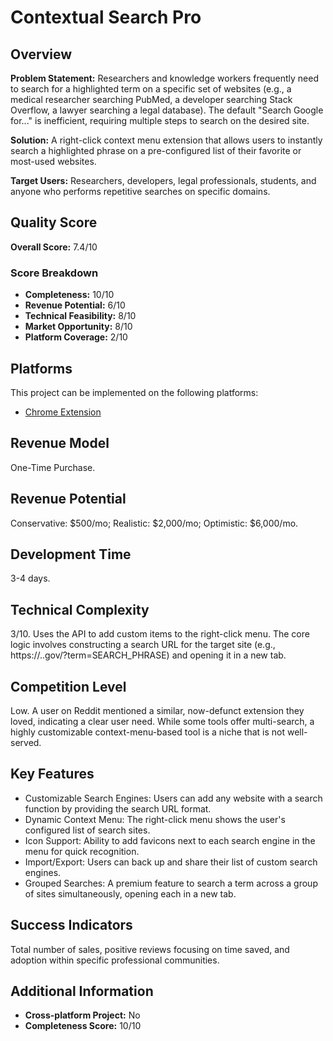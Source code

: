 # Contextual Search Pro

## Overview
**Problem Statement:** Researchers and knowledge workers frequently need to search for a highlighted term on a specific set of websites (e.g., a medical researcher searching PubMed, a developer searching Stack Overflow, a lawyer searching a legal database). The default "Search Google for..." is inefficient, requiring multiple steps to search on the desired site.

**Solution:** A right-click context menu extension that allows users to instantly search a highlighted phrase on a pre-configured list of their favorite or most-used websites.

**Target Users:** Researchers, developers, legal professionals, students, and anyone who performs repetitive searches on specific domains.

## Quality Score
**Overall Score:** 7.4/10

### Score Breakdown
- **Completeness:** 10/10
- **Revenue Potential:** 6/10
- **Technical Feasibility:** 8/10
- **Market Opportunity:** 8/10
- **Platform Coverage:** 2/10

## Platforms
This project can be implemented on the following platforms:
- [Chrome Extension](./platforms/chrome-extension/)

## Revenue Model
One-Time Purchase.

## Revenue Potential
Conservative: $500/mo; Realistic: $2,000/mo; Optimistic: $6,000/mo.

## Development Time
3-4 days.

## Technical Complexity
3/10. Uses the API to add custom items to the right-click menu. The core logic involves constructing a search URL for the target site (e.g., https://..gov/?term=SEARCH_PHRASE) and opening it in a new tab.

## Competition Level
Low. A user on Reddit mentioned a similar, now-defunct extension they loved, indicating a clear user need. While some tools offer multi-search, a highly customizable context-menu-based tool is a niche that is not well-served.

## Key Features
- Customizable Search Engines: Users can add any website with a search function by providing the search URL format.
- Dynamic Context Menu: The right-click menu shows the user's configured list of search sites.
- Icon Support: Ability to add favicons next to each search engine in the menu for quick recognition.
- Import/Export: Users can back up and share their list of custom search engines.
- Grouped Searches: A premium feature to search a term across a group of sites simultaneously, opening each in a new tab.

## Success Indicators
Total number of sales, positive reviews focusing on time saved, and adoption within specific professional communities.

## Additional Information
- **Cross-platform Project:** No
- **Completeness Score:** 10/10
